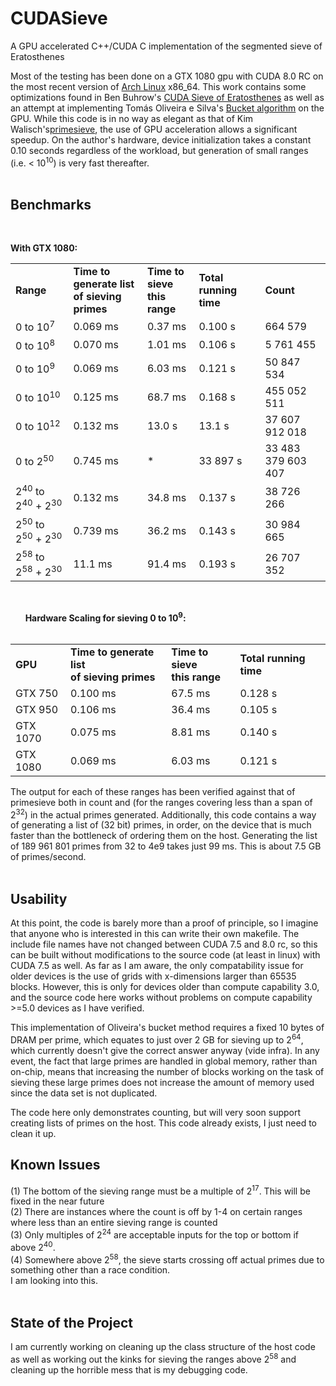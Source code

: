 # CUDASieve
A GPU accelerated C++/CUDA C implementation of the segmented sieve of Eratosthenes

Most of the testing has been done on a GTX 1080 gpu with CUDA 8.0 RC on the most recent version of <a href="https://www.archlinux.org"> Arch Linux</a> x86_64.  This work contains some optimizations found in Ben Buhrow's <a href="https://sites.google.com/site/bbuhrow/home/cuda-sieve-of-eratosthenes">CUDA Sieve of Eratosthenes</a> as well as an attempt at implementing Tomás Oliveira e Silva's <a href="http://sweet.ua.pt/tos/software/prime_sieve.html">Bucket
algorithm</a> on the GPU.
While this code is in no way as elegant as that of Kim Walisch's<a href="http://primesieve.org">primesieve</a>, the use of GPU acceleration allows a
significant speedup.  On the author's hardware, device initialization takes a constant 0.10 seconds regardless of the
workload, but generation of small ranges (i.e. < 10<sup>10</sup>) is very fast thereafter.<br><br>

Benchmarks
----------

&nbsp;&nbsp;&nbsp;&nbsp;&nbsp;&nbsp;<p><b>With GTX 1080:</b></p>
<table>
<tr><td><b>Range</td><td><b>Time to generate list<br> of sieving primes</td><td><b>Time to sieve<br> this range</td><td><b>Total running time</td><td><b>Count</td></tr>
<tr><td> 0 to 10<sup>7</sup> </td><td> 0.069 ms</td> <td> 0.37 ms</td><td> 0.100 s <td> 664 579</td></tr>
<tr><td> 0 to 10<sup>8</sup></td><td>  0.070 ms </td><td> 1.01 ms </td><td> 0.106 s</td><td> 5 761 455</td></tr>  
<tr><td> 0 to 10<sup>9</sup></td><td> 0.069 ms  </td><td> 6.03 ms  </td><td> 0.121 s </td><td> 50 847 534</td></tr>  
<tr><td> 0 to 10<sup>10</sup></td><td> 0.125 ms</td><td> 68.7 ms</td><td> 0.168 s</td><td> 455 052 511</td></tr>  
<tr><td> 0 to 10<sup>12</sup></td><td> 0.132 ms</td><td> 13.0 s</td><td> 13.1 s</td><td> 37 607 912 018</td></tr>  
<tr><td> 0 to 2<sup>50</sup></td><td> 0.745 ms</td><td> *  </td><td> 33 897 s </td><td> 33 483 379 603 407</td></tr>  
<tr><td> 2<sup>40</sup> to 2<sup>40</sup> + 2<sup>30</sup></td><td> 0.132 ms</td><td> 34.8 ms</td><td> 0.137 s</td><td> 38 726 266</td></tr>  
<tr><td> 2<sup>50</sup> to 2<sup>50</sup> + 2<sup>30</sup></td><td> 0.739 ms</td><td> 36.2 ms</td><td> 0.143 s</td><td> 30 984 665</td></tr>  
<tr><td> 2<sup>58</sup> to 2<sup>58</sup> + 2<sup>30</sup></td><td> 11.1 ms</td><td> 91.4 ms</td><td> 0.193 s </td><td> 26 707 352</td></tr></table>
<br>

&nbsp;&nbsp;&nbsp;&nbsp;&nbsp;&nbsp;<b>Hardware Scaling for sieving 0 to 10<sup>9</sup>:<br><br></b>
<table>
<tr><td><b>GPU</td><td><b>Time to generate list<br> of sieving primes</td><td><b>Time to sieve<br> this range</td><td><b>Total running time</td></tr>
<tr><td>GTX 750</td><td>0.100 ms</td><td>67.5 ms</td><td>0.128 s</td></tr>
<tr><td>GTX 950</td><td>0.106 ms</td><td>36.4 ms</td><td>0.105 s</td></tr>
<tr><td>GTX 1070</td><td>0.075 ms</td><td>8.81 ms</td><td>0.140 s</td></tr>
<tr><td>GTX 1080</td><td>0.069 ms</td><td>6.03 ms</td><td>0.121 s</td></tr>
</table>

The output for each of these ranges has been verified against that of primesieve both in count and (for the ranges covering
less than a span of 2<sup>32</sup>) in the actual primes generated.  Additionally, this code contains a way of generating a
 list of (32 bit) primes, in order, on the device that is much faster than the bottleneck of ordering them on the host.
  Generating the list of 189 961 801 primes from 32 to 4e9 takes just 99 ms.  This is about 7.5 GB of primes/second.<br><br>
  
Usability
---------

At this point, the code is barely more than a proof of principle, so I imagine that anyone who is interested in this can
write their own makefile.  The include file names have not changed between CUDA 7.5 and 8.0 rc, so this can be built without
modifications to the source code (at least in linux) with CUDA 7.5 as well.  As far as I am aware, the only compatability
issue for older devices is the use of grids with x-dimensions larger than 65535 blocks.  However, this is only for devices
older than compute capability 3.0, and the source code here works without problems on compute capability >=5.0 devices
as I have verified.

This implementation of Oliveira's bucket method requires a fixed 10 bytes of DRAM per prime, which equates to just over 2 GB
for sieving up to 2<sup>64</sup>, which currently doesn't give the correct answer anyway (vide infra).  In any event, the fact that
large primes are handled in global memory, rather than on-chip, means that increasing the number of blocks working on the
task of sieving these large primes does not increase the amount of memory used since the data set is not duplicated.

The code here only demonstrates counting, but will very soon support creating lists of primes on the host.  This code already
exists, I just need to clean it up.
<br>

Known Issues
------------

  (1) The bottom of the sieving range must be a multiple of 2<sup>17</sup>.  This will be fixed in the near future<br>
  (2) There are instances where the count is off by 1-4 on certain ranges where less than an entire sieving range is counted<br>
  (3) Only multiples of 2<sup>24</sup> are acceptable inputs for the top or bottom if above 2<sup>40</sup>.<br>
  (4) Somewhere above 2<sup>58</sup>, the sieve starts crossing off actual primes due to something other than a race condition.  
      I am looking into this.<br>
<br>

State of the Project
-------------------
I am currently working on cleaning up the class structure of the host code as well as working out the kinks for sieving
the ranges above 2<sup>58</sup> and cleaning up the horrible mess that is my debugging code.
